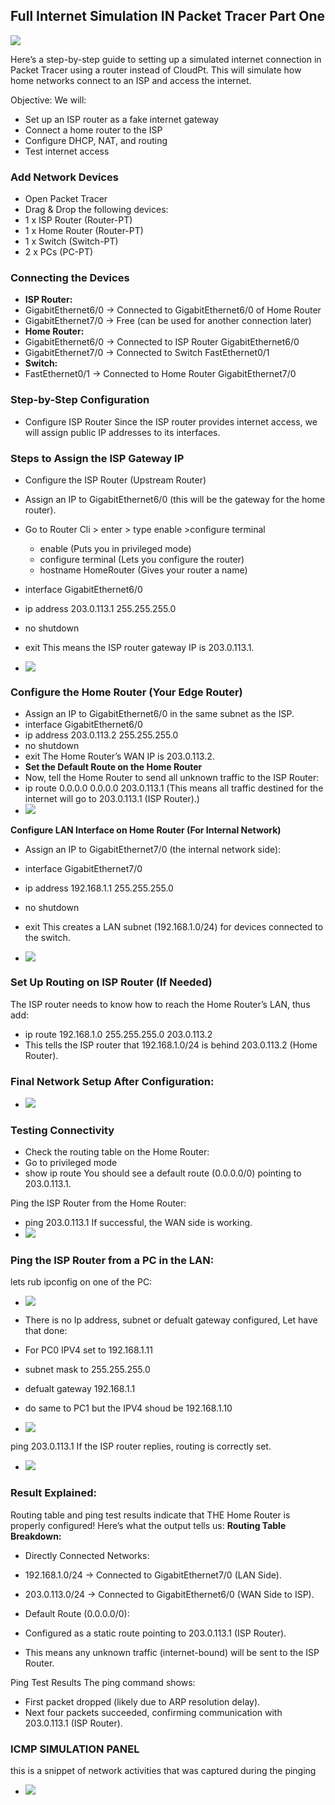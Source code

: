 ## Full Internet Simulation IN Packet Tracer Part One

![](https://i.imgur.com/XgpW4RB.png)

Here’s a step-by-step guide to setting up a simulated internet connection in Packet Tracer using a router instead of CloudPt. This will simulate how home networks connect to an ISP and access the internet.

Objective:
We will:
- Set up an ISP router as a fake internet gateway
- Connect a home router to the ISP
- Configure DHCP, NAT, and routing
- Test internet access

### Add Network Devices
-  Open Packet Tracer
-  Drag & Drop the following devices:
  -  1 x ISP Router (Router-PT)
  -  1 x Home Router (Router-PT)
  -  1 x Switch (Switch-PT)
  -  2 x PCs (PC-PT)

### Connecting the Devices
-  **ISP Router:**
  -  GigabitEthernet6/0 → Connected to GigabitEthernet6/0 of Home Router
  -  GigabitEthernet7/0 → Free (can be used for another connection later)
-  **Home Router:**
  -  GigabitEthernet6/0 → Connected to ISP Router GigabitEthernet6/0
  -  GigabitEthernet7/0 → Connected to Switch FastEthernet0/1
-  **Switch:**
-  FastEthernet0/1 → Connected to Home Router GigabitEthernet7/0

###  Step-by-Step Configuration
-  Configure ISP Router
Since the ISP router provides internet access, we will assign public IP addresses to its interfaces.

###  Steps to Assign the ISP Gateway IP
-  Configure the ISP Router (Upstream Router)
-  Assign an IP to GigabitEthernet6/0 (this will be the gateway for the home router).
- Go to Router Cli > enter > type enable >configure terminal
  - enable  (Puts you in privileged mode)
  -  configure terminal (Lets you configure the router)
  -  hostname HomeRouter (Gives your router a name)

-  interface GigabitEthernet6/0
-  ip address 203.0.113.1 255.255.255.0
-  no shutdown
-  exit
This means the ISP router gateway IP is 203.0.113.1.
-   ![](https://i.imgur.com/yDDwQE7.png)

###  Configure the Home Router (Your Edge Router)
-  Assign an IP to GigabitEthernet6/0 in the same subnet as the ISP.
-  interface GigabitEthernet6/0
-  ip address 203.0.113.2 255.255.255.0
-  no shutdown
-  exit
The Home Router’s WAN IP is 203.0.113.2.
-  **Set the Default Route on the Home Router**
-  Now, tell the Home Router to send all unknown traffic to the ISP Router:
  -  ip route 0.0.0.0 0.0.0.0 203.0.113.1  (This means all traffic destined for the internet will go to 203.0.113.1 (ISP Router).)
-  ![](https://i.imgur.com/VTFuPBv.png)

**Configure LAN Interface on Home Router (For Internal Network)**
-  Assign an IP to GigabitEthernet7/0 (the internal network side):
  -  interface GigabitEthernet7/0
  -  ip address 192.168.1.1 255.255.255.0
  -  no shutdown
  -  exit
This creates a LAN subnet (192.168.1.0/24) for devices connected to the switch.

-  ![](https://i.imgur.com/VTFuPBv.png)

###  Set Up Routing on ISP Router (If Needed)
The ISP router needs to know how to reach the Home Router’s LAN, thus add:
-  ip route 192.168.1.0 255.255.255.0 203.0.113.2
-  This tells the ISP router that 192.168.1.0/24 is behind 203.0.113.2 (Home Router).

### Final Network Setup After Configuration:
-  ![](https://i.imgur.com/4NkALbC.png)

###  Testing Connectivity
-  Check the routing table on the Home Router:
-  Go to privileged mode
-  show ip route
You should see a default route (0.0.0.0/0) pointing to 203.0.113.1.

Ping the ISP Router from the Home Router:
-  ping 203.0.113.1
If successful, the WAN side is working.
-    ![](https://i.imgur.com/JKE5p3n.png)

### Ping the ISP Router from a PC in the LAN:
lets rub ipconfig on one of the PC:
-  ![](https://i.imgur.com/jN4UgiQ.png)

- There is no Ip address, subnet or defualt gateway configured, Let have that done:
- For PC0 IPV4 set to 192.168.1.11
- subnet mask to 255.255.255.0
- defualt gateway 192.168.1.1
- do same to PC1 but the IPV4 shoud be 192.168.1.10
- ![](https://i.imgur.com/S17Rlo3.png)

ping 203.0.113.1
If the ISP router replies, routing is correctly set.

-  ![](https://i.imgur.com/DsAtgJq.png)

###  Result Explained:
Routing table and ping test results indicate that THE Home Router is properly configured! Here’s what the output tells us:
**Routing Table Breakdown:**
-  Directly Connected Networks:
-  192.168.1.0/24 → Connected to GigabitEthernet7/0 (LAN Side).
-  203.0.113.0/24 → Connected to GigabitEthernet6/0 (WAN Side to ISP).
-  Default Route (0.0.0.0/0):

-  Configured as a static route pointing to 203.0.113.1 (ISP Router).
-  This means any unknown traffic (internet-bound) will be sent to the ISP Router.

Ping Test Results
The ping command shows:
-  First packet dropped (likely due to ARP resolution delay).
-  Next four packets succeeded, confirming communication with 203.0.113.1 (ISP Router).

### ICMP SIMULATION PANEL
this is a snippet of network activities that was captured during the pinging 
-  ![](https://i.imgur.com/6qjtpBY.png)
